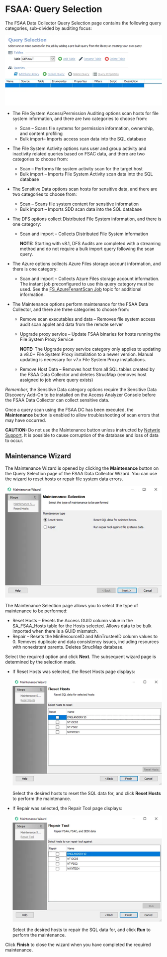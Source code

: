# FSAA: Query Selection

The FSAA Data Collector Query Selection page contains the following query categories, sub-divided by
auditing focus:

![FSAA Data Collector Wizard Query Selection page](../../../../../static/img/product_docs/accessanalyzer/admin/datacollector/queryselection.webp)

- The File System Access/Permission Auditing options scan hosts for file system information, and
  there are two categories to choose from:

    - Scan – Scans file systems for permission information, ownership, and content profiling
    - Bulk import– Imports access scan data into the SQL database

- The File System Activity options runs user and group activity and inactivity related queries based
  on FSAC data, and there are two categories to choose from:

    - Scan – Performs file system activity scan for the target host
    - Bulk import – Imports File System Activity scan data into the SQL database

- The Sensitive Data options scan hosts for sensitive data, and there are two categories to choose
  from:

    - Scan – Scans file system content for sensitive information
    - Bulk import – Imports SDD scan data into the SQL database

- The DFS options collect Distributed File System information, and there is one category:

    - Scan and import – Collects Distributed File System information

        **NOTE:** Starting with v8.1, DFS Audits are completed with a streaming method and do not
        require a bulk import query following the scan query.

- The Azure options collects Azure Files storage account information, and there is one category:

    - Scan and import – Collects Azure Files storage account information. The instant job
      preconfigured to use this query category must be used. See the
      [FS_AzureTenantScan Job](../../../solutions/filesystem/collection/fs_azuretenantscan.md) topic
      for additional information.

- The Maintenance options perform maintenance for the FSAA Data Collector, and there are three
  categories to choose from:

    - Remove scan executables and data – Removes file system access audit scan applet and data from
      the remote server
    - Upgrade proxy service – Update FSAA binaries for hosts running the File System Proxy Service

        **NOTE:** The Upgrade proxy service category only applies to updating a v8.0+ File System
        Proxy installation to a newer version. Manual updating is necessary for v7.x File System
        Proxy installations.

    - Remove Host Data – Removes host from all SQL tables created by the FSAA Data Collector and
      deletes StrucMap (removes host assigned to job where query exists)

_Remember,_ the Sensitive Data category options require the Sensitive Data Discovery Add-On to be
installed on the Access Analyzer Console before the FSAA Data Collector can collect sensitive data.

Once a query scan using the FSAA DC has been executed, the **Maintenance** button is enabled to
allow troubleshooting of scan errors that may have occurred.

**CAUTION:** Do not use the Maintenance button unless instructed by
[Netwrix Support](https://www.netwrix.com/support.html). It is possible to cause corruption of the
database and loss of data to occur.

## Maintenance Wizard

The Maintenance Wizard is opened by clicking the **Maintenance** button on the Query Selection page
of the FSAA Data Collector Wizard. You can use the wizard to reset hosts or repair file system data
errors.

![Maintenance Wizard Maintenance Selection page](../../../../../static/img/product_docs/accessanalyzer/admin/datacollector/fsaa/maintenancewizardselection.webp)

The Maintenance Selection page allows you to select the type of maintenance to be performed:

- Reset Hosts – Resets the Access GUID column value in the SA_FSAA_Hosts table for the Hosts
  selected. Allows data to be bulk imported when there is a GUID mismatch.
- Repair – Resets the MinResourceID and MinTrusteeID column values to 0. Removes duplicate and data
  consistency issues, including resources with nonexistent parents. Deletes StrucMap database.

Select the required option and click **Next**. The subsequent wizard page is determined by the
selection made.

- If Reset Hosts was selected, the Reset Hosts page displays:

    ![Maintenance Wizard Reset Hosts page](../../../../../static/img/product_docs/accessanalyzer/admin/datacollector/fsaa/maintenancewizardresethosts.webp)

    Select the desired hosts to reset the SQL data for, and click **Reset Hosts** to perform the
    maintenance.

- If Repair was selected, the Repair Tool page displays:

    ![Maintenance Wizard Repair Tool page](../../../../../static/img/product_docs/accessanalyzer/admin/datacollector/fsaa/maintenancewizardrepair.webp)

    Select the desired hosts to repair the SQL data for, and click **Run** to perform the
    maintenance.

Click **Finish** to close the wizard when you have completed the required maintenance.
